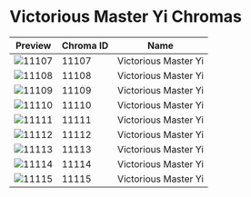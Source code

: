 # Victorious Master Yi Chromas

| Preview | Chroma ID | Name |
|---------|-----------|------|
| ![11107](https://raw.communitydragon.org/latest/plugins/rcp-be-lol-game-data/global/default/v1/champion-chroma-images/11/11107.png) | 11107 | Victorious Master Yi |
| ![11108](https://raw.communitydragon.org/latest/plugins/rcp-be-lol-game-data/global/default/v1/champion-chroma-images/11/11108.png) | 11108 | Victorious Master Yi |
| ![11109](https://raw.communitydragon.org/latest/plugins/rcp-be-lol-game-data/global/default/v1/champion-chroma-images/11/11109.png) | 11109 | Victorious Master Yi |
| ![11110](https://raw.communitydragon.org/latest/plugins/rcp-be-lol-game-data/global/default/v1/champion-chroma-images/11/11110.png) | 11110 | Victorious Master Yi |
| ![11111](https://raw.communitydragon.org/latest/plugins/rcp-be-lol-game-data/global/default/v1/champion-chroma-images/11/11111.png) | 11111 | Victorious Master Yi |
| ![11112](https://raw.communitydragon.org/latest/plugins/rcp-be-lol-game-data/global/default/v1/champion-chroma-images/11/11112.png) | 11112 | Victorious Master Yi |
| ![11113](https://raw.communitydragon.org/latest/plugins/rcp-be-lol-game-data/global/default/v1/champion-chroma-images/11/11113.png) | 11113 | Victorious Master Yi |
| ![11114](https://raw.communitydragon.org/latest/plugins/rcp-be-lol-game-data/global/default/v1/champion-chroma-images/11/11114.png) | 11114 | Victorious Master Yi |
| ![11115](https://raw.communitydragon.org/latest/plugins/rcp-be-lol-game-data/global/default/v1/champion-chroma-images/11/11115.png) | 11115 | Victorious Master Yi |